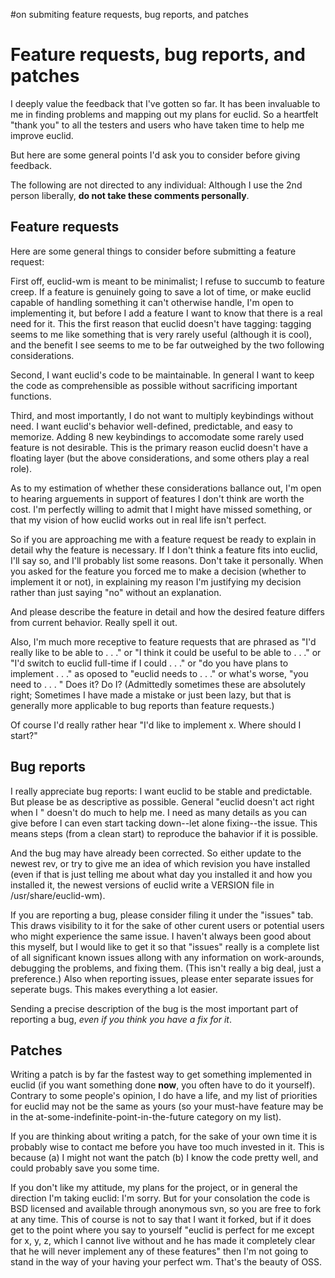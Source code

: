 #on submiting feature requests, bug reports, and patches



# Feature requests, bug reports, and patches #
I deeply value the feedback that I've gotten so far. It has been invaluable to me in finding problems and mapping out my plans for euclid. So a heartfelt "thank you" to all the testers and users who have taken time to help me improve euclid.

But here are some general points I'd ask you to consider before giving feedback.

The following are not directed to any individual: Although I use the 2nd person liberally, **do not take these comments personally**.

## Feature requests ##
Here are some general things to consider  before submitting a feature request:

First off, euclid-wm is meant to be minimalist; I refuse to succumb to feature creep. If a feature is genuinely going to save a lot of time, or make euclid capable of handling something it can't otherwise handle, I'm open to implementing it, but before I add a feature I want to know that there is a real need for it. This the first reason that euclid doesn't have tagging: tagging seems to me like something that is very rarely useful (although it is cool), and the benefit I see seems to me to be far outweighed by the two following considerations.

Second, I want euclid's code to be maintainable. In general I want to keep the code as comprehensible as possible without sacrificing important functions.

Third, and most importantly, I do not want to multiply keybindings without need. I want euclid's behavior well-defined, predictable, and easy to memorize. Adding 8 new keybindings to accomodate some rarely used feature is not desirable. This is the primary reason euclid doesn't have a floating layer (but the above considerations, and some others play a real role).

As to my estimation of whether these considerations ballance out, I'm open to hearing arguements in support of features I don't think are worth the cost. I'm perfectly willing to admit that I might have missed something, or that my vision of how euclid works out in real life isn't perfect.

So if you are approaching me with a feature request be ready to explain in detail why the feature is necessary. If I don't think a feature fits into euclid, I'll say so, and I'll probably list some reasons. Don't take it personally. When you asked for the feature you forced me to make a decision (whether to implement it or not), in explaining my reason I'm justifying my decision rather than just saying "no" without an explanation.

And please describe the feature in detail and how the desired feature differs from current behavior. Really spell it out.

Also, I'm much more receptive to feature requests that are phrased as "I'd really like to be able to . . ." or "I think it could be useful to be able to . . ." or "I'd switch to euclid full-time if I could . . ." or "do you have plans to implement . . ." as oposed to "euclid needs to  . . ." or what's worse, "you need to . . . " Does it? Do I? (Admittedly sometimes these are absolutely right; Sometimes I have made a mistake or just been lazy, but that is generally more applicable to bug reports than feature requests.)

Of course I'd really rather hear "I'd like to implement x. Where should I start?"

## Bug reports ##

I really appreciate bug reports: I want euclid to be stable and predictable. But please be as descriptive as possible. General "euclid doesn't act right when I <do some common activity>" doesn't do much to help me. I need as many details as you can give before I can even start tacking down--let alone fixing--the issue. This means steps (from a clean start) to reproduce the bahavior if it is possible.

And the bug may have already been corrected. So either update to the newest rev, or try to give me an idea of which revision you have installed (even if that is just telling me about what day you installed it and how you installed it, the newest versions of euclid write a VERSION file in /usr/share/euclid-wm).

If you are reporting a bug, please consider filing it under the "issues" tab. This draws visibility to it for the sake of other curent users or potential users who might experience the same issue. I haven't always been good about this myself, but I would like to get it so that "issues" really is a complete list of all significant known issues allong with any information on work-arounds, debugging the problems, and fixing them. (This isn't really a big deal, just a preference.) Also when reporting issues, please enter separate issues for seperate bugs. This makes everything a lot easier.

Sending a precise description of the bug is the most important part of reporting a bug, _even if you think you have a fix for it_.

## Patches ##
Writing a patch is by far the fastest way to get something implemented in euclid (if you want something done **now**, you often have to do it yourself). Contrary to some people's opinion, I do have a life, and my list of priorities for euclid may not be the same as yours (so your must-have feature may be in the at-some-indefinite-point-in-the-future category on my list).

If you are thinking about writing a patch, for the sake of your own time it is probably wise to contact me before you have too much invested in it. This is because (a) I might not want the patch (b) I know the code pretty well, and could probably save you some time.

If you don't like my attitude, my plans for the project, or in general the direction I'm taking euclid: I'm sorry. But for your consolation the code is BSD licensed and available through anonymous svn, so you are free to fork at any time. This of course is not to say that I want it forked, but if it does get to the point where you say to yourself "euclid is perfect for me except for x, y, z, which I cannot live without and he has made it completely clear that he will never implement any of these features" then I'm not going to stand in the way of your having your perfect wm. That's the beauty of OSS.